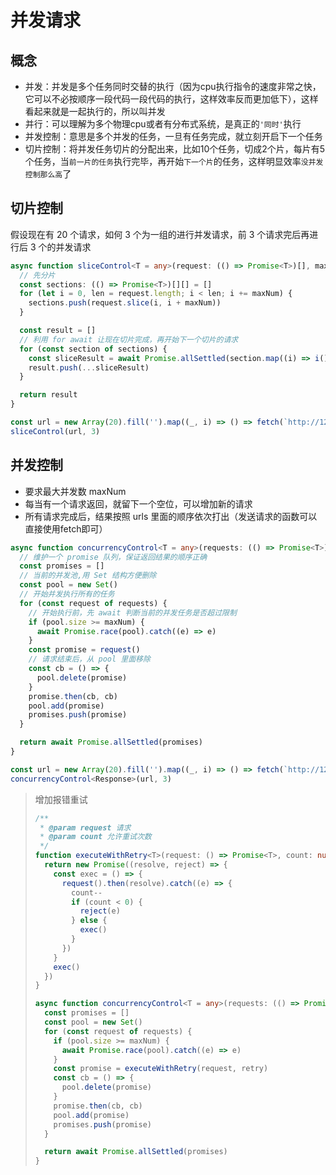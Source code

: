 # 并发请求

## 概念

- 并发：并发是多个任务同时交替的执行（因为cpu执行指令的速度非常之快，它可以不必按顺序一段代码一段代码的执行，这样效率反而更加低下），这样看起来就是一起执行的，所以叫并发
- 并行：可以理解为多个物理cpu或者有分布式系统，是真正的`'同时'`执行
- 并发控制：意思是多个并发的任务，一旦有任务完成，就立刻开启下一个任务
- 切片控制：将并发任务切片的分配出来，比如10个任务，切成2个片，每片有5个任务，当`前一片的任务`执行完毕，再开始`下一个片`的任务，这样明显效率`没并发控制那么高`了

## 切片控制

假设现在有 20 个请求，如何 3 个为一组的进行并发请求，前 3 个请求完后再进行后 3 个的并发请求

```typescript
async function sliceControl<T = any>(request: (() => Promise<T>)[], maxNum: number) {
  // 先分片
  const sections: (() => Promise<T>)[][] = []
  for (let i = 0, len = request.length; i < len; i += maxNum) {
    sections.push(request.slice(i, i + maxNum))
  }

  const result = []
  // 利用 for await 让现在切片完成，再开始下一个切片的请求
  for (const section of sections) {
    const sliceResult = await Promise.allSettled(section.map((i) => i()))
    result.push(...sliceResult)
  }

  return result
}

const url = new Array(20).fill('').map((_, i) => () => fetch(`http://127.0.0.1:3001/api/id/${i}`))
sliceControl(url, 3)
```

## 并发控制

- 要求最大并发数 maxNum
- 每当有一个请求返回，就留下一个空位，可以增加新的请求
- 所有请求完成后，结果按照 urls 里面的顺序依次打出（发送请求的函数可以直接使用fetch即可）

```typescript
async function concurrencyControl<T = any>(requests: (() => Promise<T>)[], maxNum: number) {
  // 维护一个 promise 队列，保证返回结果的顺序正确
  const promises = []
  // 当前的并发池,用 Set 结构方便删除
  const pool = new Set()
  // 开始并发执行所有的任务
  for (const request of requests) {
    // 开始执行前，先 await 判断当前的并发任务是否超过限制
    if (pool.size >= maxNum) {
      await Promise.race(pool).catch((e) => e)
    }
    const promise = request()
    // 请求结束后，从 pool 里面移除
    const cb = () => {
      pool.delete(promise)
    }
    promise.then(cb, cb)
    pool.add(promise)
    promises.push(promise)
  }

  return await Promise.allSettled(promises)
}

const url = new Array(20).fill('').map((_, i) => () => fetch(`http://127.0.0.1:3001/api/id/${i}`))
concurrencyControl<Response>(url, 3)
```

> 增加报错重试
>
> ```typescript
> /**
>  * @param request 请求
>  * @param count 允许重试次数
>  */
> function executeWithRetry<T>(request: () => Promise<T>, count: number) {
>   return new Promise((resolve, reject) => {
>     const exec = () => {
>       request().then(resolve).catch((e) => {
>         count--
>         if (count < 0) {
>           reject(e)
>         } else {
>           exec()
>         }
>       })
>     }
>     exec()
>   })
> }
> 
> async function concurrencyControl<T = any>(requests: (() => Promise<T>)[], maxNum: number, retry: number) {
>   const promises = []
>   const pool = new Set()
>   for (const request of requests) {
>     if (pool.size >= maxNum) {
>       await Promise.race(pool).catch((e) => e)
>     }
>     const promise = executeWithRetry(request, retry)
>     const cb = () => {
>       pool.delete(promise)
>     }
>     promise.then(cb, cb)
>     pool.add(promise)
>     promises.push(promise)
>   }
> 
>   return await Promise.allSettled(promises)
> }
> ```

